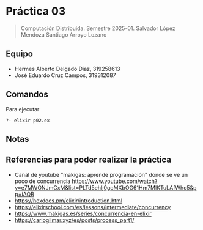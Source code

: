 # Práctica 03

> Computación Distribuida.
> Semestre 2025-01.
> Salvador López Mendoza
> Santiago Arroyo Lozano

## Equipo 
- Hermes Alberto Delgado Diaz, 319258613
- José Eduardo Cruz Campos, 319312087

## Comandos 

Para ejecutar 

```shell
?- elixir p02.ex
```

## Notas 


## Referencias para poder realizar la práctica
- Canal de youtube "makigas: aprende programación" donde se ve un poco de concurrencia https://www.youtube.com/watch?v=e7MWONJmCxM&list=PLTd5ehIj0goMXbOG61Hm7MlKTuLAfWhc5&pp=iAQB
- https://hexdocs.pm/elixir/introduction.html
- https://elixirschool.com/es/lessons/intermediate/concurrency
- https://www.makigas.es/series/concurrencia-en-elixir
- https://carlogilmar.xyz/es/posts/process_part1/
